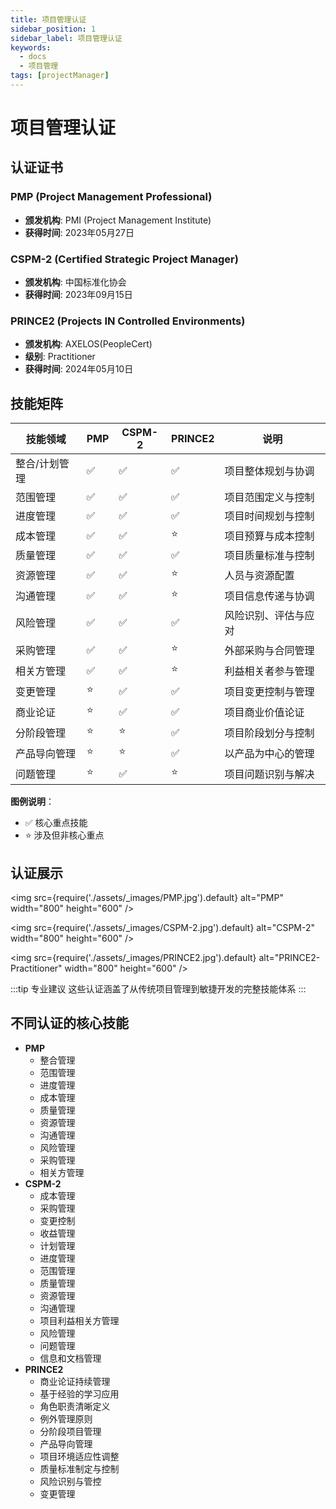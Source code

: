 ```yaml
---
title: 项目管理认证
sidebar_position: 1
sidebar_label: 项目管理认证
keywords:
  - docs
  - 项目管理
tags: [projectManager]
---
```


# 项目管理认证

## 认证证书

### PMP (Project Management Professional)
- **颁发机构**: PMI (Project Management Institute)
- **获得时间**: 2023年05月27日

### CSPM-2 (Certified Strategic Project Manager)
- **颁发机构**: 中国标准化协会
- **获得时间**: 2023年09月15日

### PRINCE2 (Projects IN Controlled Environments)
- **颁发机构**: AXELOS(PeopleCert)
- **级别**: Practitioner
- **获得时间**: 2024年05月10日

## 技能矩阵
| 技能领域 | PMP | CSPM-2 | PRINCE2 | 说明 |
|---------|-----|--------|---------|------|
| 整合/计划管理 | ✅ | ✅ | ✅ | 项目整体规划与协调 |
| 范围管理 | ✅ | ✅ | ✅ | 项目范围定义与控制 |
| 进度管理 | ✅ | ✅ | ✅ | 项目时间规划与控制 |
| 成本管理 | ✅ | ✅ | ⭐ | 项目预算与成本控制 |
| 质量管理 | ✅ | ✅ | ✅ | 项目质量标准与控制 |
| 资源管理 | ✅ | ✅ | ⭐ | 人员与资源配置 |
| 沟通管理 | ✅ | ✅ | ⭐ | 项目信息传递与协调 |
| 风险管理 | ✅ | ✅ | ✅ | 风险识别、评估与应对 |
| 采购管理 | ✅ | ✅ | ⭐ | 外部采购与合同管理 |
| 相关方管理 | ✅ | ✅ | ⭐ | 利益相关者参与管理 |
| 变更管理 | ⭐ | ✅ | ✅ | 项目变更控制与管理 |
| 商业论证 | ⭐ | ✅ | ✅ | 项目商业价值论证 |
| 分阶段管理 | ⭐ | ⭐ | ✅ | 项目阶段划分与控制 |
| 产品导向管理 | ⭐ | ⭐ | ✅ | 以产品为中心的管理 |
| 问题管理 | ⭐ | ✅ | ⭐ | 项目问题识别与解决 |

**图例说明**：
- ✅ 核心重点技能
- ⭐ 涉及但非核心重点

## 认证展示

<img
  src={require('./assets/_images/PMP.jpg').default}
  alt="PMP" width="800" height="600"
/>

<img
  src={require('./assets/_images/CSPM-2.jpg').default}
  alt="CSPM-2" width="800" height="600"
/>

<img
  src={require('./assets/_images/PRINCE2.jpg').default}
  alt="PRINCE2-Practitioner" width="800" height="600"
/>


:::tip 专业建议
这些认证涵盖了从传统项目管理到敏捷开发的完整技能体系
:::

## 不同认证的核心技能

- **PMP**
  - 整合管理
  - 范围管理
  - 进度管理
  - 成本管理
  - 质量管理
  - 资源管理
  - 沟通管理
  - 风险管理
  - 采购管理
  - 相关方管理
- **CSPM-2**
  - 成本管理
  - 采购管理
  - 变更控制
  - 收益管理
  - 计划管理
  - 进度管理
  - 范围管理
  - 质量管理
  - 资源管理
  - 沟通管理
  - 项目利益相关方管理
  - 风险管理
  - 问题管理
  - 信息和文档管理
- **PRINCE2**
  - 商业论证持续管理
  - 基于经验的学习应用
  - 角色职责清晰定义
  - 例外管理原则
  - 分阶段项目管理
  - 产品导向管理
  - 项目环境适应性调整
  - 质量标准制定与控制
  - 风险识别与管控
  - 变更管理
